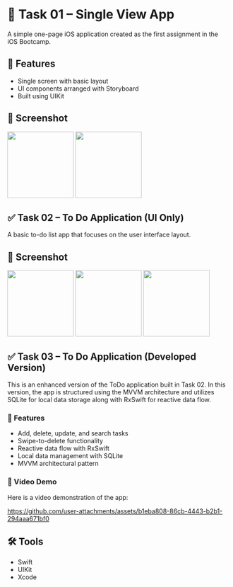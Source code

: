 # 📱 Task 01 – Single View App

A simple one-page iOS application created as the first assignment in the iOS Bootcamp.

## 📌 Features

- Single screen with basic layout
- UI components arranged with Storyboard
- Built using UIKit

## 📸 Screenshot

<img src="https://github.com/user-attachments/assets/4f64e590-26fb-4eb6-aa3c-4f805b1d4b99" width="150">
<img src="https://github.com/user-attachments/assets/2a87c982-3c12-406c-a131-70d9b74ff8d7" width="150">


## ✅ Task 02 – To Do Application (UI Only)

A basic to-do list app that focuses on the user interface layout.

## 📸 Screenshot
<img src="https://github.com/user-attachments/assets/dde94c4b-14a0-46a7-b194-ba5f5f10b0b7" width="150">
<img src="https://github.com/user-attachments/assets/cda23775-7ebc-491c-acee-7e27ee3f7f19" width="150">
<img src="https://github.com/user-attachments/assets/9eef4088-6cbd-4e07-adf3-b61c43ca2761" width="150">

## ✅ Task 03 – To Do Application (Developed Version)

This is an enhanced version of the ToDo application built in Task 02. In this version, the app is structured using the MVVM architecture and utilizes SQLite for local data storage along with RxSwift for reactive data flow.

### 📌 Features

- Add, delete, update, and search tasks
- Swipe-to-delete functionality
- Reactive data flow with RxSwift
- Local data management with SQLite
- MVVM architectural pattern

### 🎥 Video Demo

Here is a video demonstration of the app:


https://github.com/user-attachments/assets/b1eba808-86cb-4443-b2b1-294aaa671bf0


## 🛠️ Tools

- Swift
- UIKit
- Xcode
